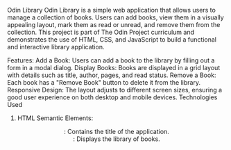 Odin Library
Odin Library is a simple web application that allows users to manage a collection of books. Users can add books, view them in a visually appealing layout, mark them as read or unread, and remove them from the collection. This project is part of The Odin Project curriculum and demonstrates the use of HTML, CSS, and JavaScript to build a functional and interactive library application.

Features:
Add a Book: Users can add a book to the library by filling out a form in a modal dialog.
Display Books: Books are displayed in a grid layout with details such as title, author, pages, and read status.
Remove a Book: Each book has a "Remove Book" button to delete it from the library.
Responsive Design: The layout adjusts to different screen sizes, ensuring a good user experience on both desktop and mobile devices.
Technologies Used

1. HTML
Semantic Elements:
<header>: Contains the title of the application.
<main>: Displays the library of books.
<dialog>: Used for the modal form to add a book.
Form Elements:
<form>: Collects book details (title, author, pages, and read status).
<input>: For user input fields (text, number, and checkbox).
<button>: For submitting the form and canceling the modal.
2. CSS
   Flexbox:
   Used extensively for layout and alignment (e.g., centering elements in the header, aligning content in .book elements).
   Grid:
   Used in the .shelf to display books in a responsive grid layout.
   Styling:
   Custom styles for buttons, modal dialogs, and book cards.
   Hover effects for buttons to improve user experience.
   Responsive Design:
   Ensures the application looks good on different screen sizes using flexible widths and heights.
3. JavaScript
   DOM Manipulation:
   Dynamically creates and appends book elements to the .shelf.
   Handles opening and closing of the modal dialog.
   Event Listeners:
   Listens for user interactions such as clicking buttons or submitting forms.
   Dynamic Book Management:
   Adds books to the myLibrary array and updates the DOM.
   Removes books from the myLibrary array and updates the DOM.
   Constructor Function:
   Book: A constructor function to create book objects with properties like title, author, pages, and read status.
   File Structure
4. HTML (index.html)
   Contains the structure of the application, including:
   A header with the application title.
   A modal dialog for adding books.
   A main section (.shelf) to display the books.
5. CSS (style.css)
   Styles the application, including:
   The header, modal dialog, and book cards.
   Flexbox and grid layouts for alignment and responsiveness.
   Buttons with hover effects.
6. JavaScript (script.js)
   Handles the functionality of the application, including:
   Adding books to the library.
   Removing books from the library.
   Dynamically updating the DOM.
   How It Works
7. Adding a Book
   The "Add a Book" button opens a modal dialog.
   Users fill out the form with book details (title, author, pages, and read status).
   Clicking "Add Book" creates a new book object and adds it to the myLibrary array.
   The addBookToLibrary function updates the .shelf to display the new book.
8. Displaying Books
   The addBookToLibrary function iterates over the myLibrary array.
   For each book, it creates a .book element with child elements for the title, author, pages, read status, and a "Remove Book" button.
   The .book elements are appended to the .shelf.
9. Removing a Book
   Each .book element has a "Remove Book" button.
   Clicking the button removes the book from the myLibrary array using splice() and re-renders the .shelf.

Future Improvements

Persistent Storage:
Use localStorage to save the library so it persists across page reloads.
Edit Book Details:
Add functionality to edit book details after they are added.
Improved Styling:
Enhance the UI with animations and better responsiveness.

How to Run
1.Clone the repository:
git clone <repository-url>
2.Open index.html in your browser.
